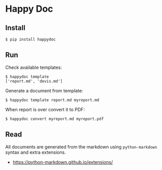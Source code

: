 # Happy Doc

## Install

```
$ pip install happydoc
```

## Run

Check available templates:
```
$ happydoc template
['report.md', 'devis.md']
```

Generate a document from template:
```
$ happydoc template report.md myreport.md
```

When report is over convert it to PDF:
```
$ happydoc convert myreport.md myreport.pdf
```

## Read

All documents are generated from the markdown using `python-markdown` syntax and extra extensions.

* https://python-markdown.github.io/extensions/

